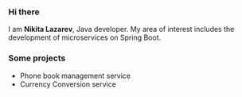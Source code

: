 ### Hi there

I am **Nikita Lazarev**, Java developer. My area of interest includes the development of microservices on Spring Boot. 

### Some projects
- Phone book management service
- Currency Conversion service

